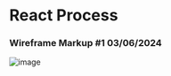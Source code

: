# React Process

### Wireframe Markup #1 03/06/2024
![image](https://github.com/CHornfeck16/Senior-Project/assets/125426927/e3574430-33c0-4a84-9b41-4fe21e0725de)
